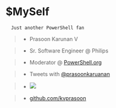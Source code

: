 

# $MySelf

      Just another PowerShell fan

  >- Prasoon Karunan V

  >- Sr. Software Engineer @ Philips

  >- Moderator @ [PowerShell.org](www.powershell.org)

  >- Tweets with [@prasoonkaruanan](twitter.com/prasoonkarunan)

  >- <a href="https://stackoverflow.com/users/4980370/prasoon-karunan-v"><img src="https://stackoverflow.com/users/flair/4980370.png"></a>

  >- [github.com/kvprasoon](github.com/kvprasoon)
